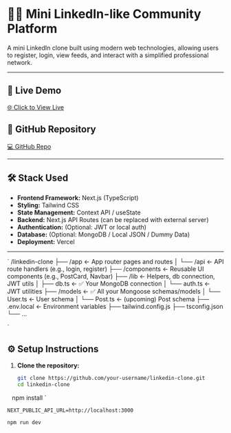 # 🧑‍💼 Mini LinkedIn-like Community Platform

A mini LinkedIn clone built using modern web technologies, allowing users to register, login, view feeds, and interact with a simplified professional network.

---

## 🔗 Live Demo

[🌐 Click to View Live](https://mini-linked-in-like-community-platf.vercel.app/)

## 📂 GitHub Repository

[💻 GitHub Repo](https://github.com/dev-chandan-pandey/Mini-LinkedIn-like-Community-Platform)

---

## 🛠 Stack Used

- **Frontend Framework:** Next.js (TypeScript)
- **Styling:** Tailwind CSS
- **State Management:** Context API / useState
- **Backend:** Next.js API Routes (can be replaced with external server)
- **Authentication:** (Optional: JWT or local auth)
- **Database:** (Optional: MongoDB / Local JSON / Dummy Data)
- **Deployment:** Vercel

---

`
/linkedin-clone
├── /app                  ← App router pages and routes
│   └── /api              ← API route handlers (e.g., login, register)
├── /components           ← Reusable UI components (e.g., PostCard, Navbar)
├── /lib                  ← Helpers, db connection, JWT utils
│   ├── db.ts             ← ✅ Your MongoDB connection
│   └── auth.ts           ← JWT utilities
├── /models               ← ✅ All your Mongoose schemas/models
│   └── User.ts           ← User schema
│   └── Post.ts           ← (upcoming) Post schema
├── .env.local            ← Environment variables
├── tailwind.config.js
├── tsconfig.json
└── ...

`
## ⚙️ Setup Instructions

1. **Clone the repository:**
   ```bash
   git clone https://github.com/your-username/linkedin-clone.git
   cd linkedin-clone

`
`
npm install
`

`NEXT_PUBLIC_API_URL=http://localhost:3000
`

`npm run dev
`